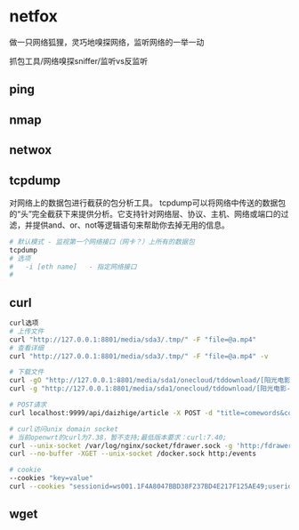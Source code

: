 # netfox
做一只网络狐狸，灵巧地嗅探网络，监听网络的一举一动

抓包工具/网络嗅探sniffer/监听vs反监听

## ping

## nmap

## netwox

## tcpdump
对网络上的数据包进行截获的包分析工具。 tcpdump可以将网络中传送的数据包的“头”完全截获下来提供分析。它支持针对网络层、协议、主机、网络或端口的过滤，并提供and、or、not等逻辑语句来帮助你去掉无用的信息。
```sh
# 默认模式 - 监视第一个网络接口（网卡？）上所有的数据包
tcpdump
# 选项
#   -i [eth name]   - 指定网络接口
#   
```
## curl
```sh
curl选项
# 上传文件
curl "http://127.0.0.1:8801/media/sda3/.tmp/" -F "file=@a.mp4"
# 查看详细
curl "http://127.0.0.1:8801/media/sda3/.tmp/" -F "file=@a.mp4" -v

# 下载文件
curl -gO "http://127.0.0.1:8801/media/sda1/onecloud/tddownload/[阳光电影-www.ygdy8.com]十二夜-01.mp4"
curl -g "http://127.0.0.1:8801/media/sda1/onecloud/tddownload/[阳光电影-www.ygdy8.com]十二夜-01.mp4" -o a.mp4

# POST请求
curl localhost:9999/api/daizhige/article -X POST -d "title=comewords&content=articleContent" -H 'Authorization:adfasdfasdf'

# curl访问unix domain socket
# 当前openwrt的curl为7.38，暂不支持;最低版本要求：curl:7.40;
curl --unix-socket /var/log/nginx/socket/fdrawer.sock -g 'http:/fdrawer?opt=getimg'
curl --no-buffer -XGET --unix-socket /docker.sock http:/events

# cookie
--cookies "key=value"
curl --cookies "sessionid=ws001.1F4A8047BBD38F237BD4E217F125AE49;userid=1000001028;" http://local.api-game-ssl.xunlei.com/dailytask/list
```
## wget